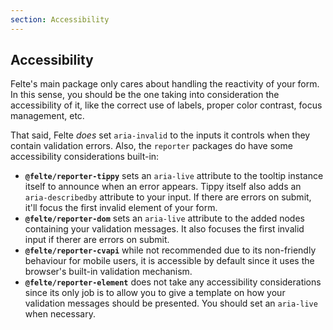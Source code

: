 ```yaml
---
section: Accessibility
---
```


## Accessibility

Felte's main package only cares about handling the reactivity of your form. In this sense, you should be the one taking into consideration the accessibility of it, like the correct use of labels, proper color contrast, focus management, etc.

That said, Felte _does_ set `aria-invalid` to the inputs it controls when they contain validation errors. Also, the `reporter` packages do have some accessibility considerations built-in:

- **`@felte/reporter-tippy`** sets an `aria-live` attribute to the tooltip instance itself to announce when an error appears. Tippy itself also adds an `aria-describedby` attribute to your input. If there are errors on submit, it'll focus the first invalid element of your form.
- **`@felte/reporter-dom`** sets an `aria-live` attribute to the added nodes containing your validation messages. It also focuses the first invalid input if therer are errors on submit.
- **`@felte/reporter-cvapi`** while not recommended due to its non-friendly behaviour for mobile users, it is accessible by default since it uses the browser's built-in validation mechanism.
- **`@felte/reporter-element`** does not take any accessibility considerations since its only job is to allow you to give a template on how your validation messages should be presented. You should set an `aria-live` when necessary.
